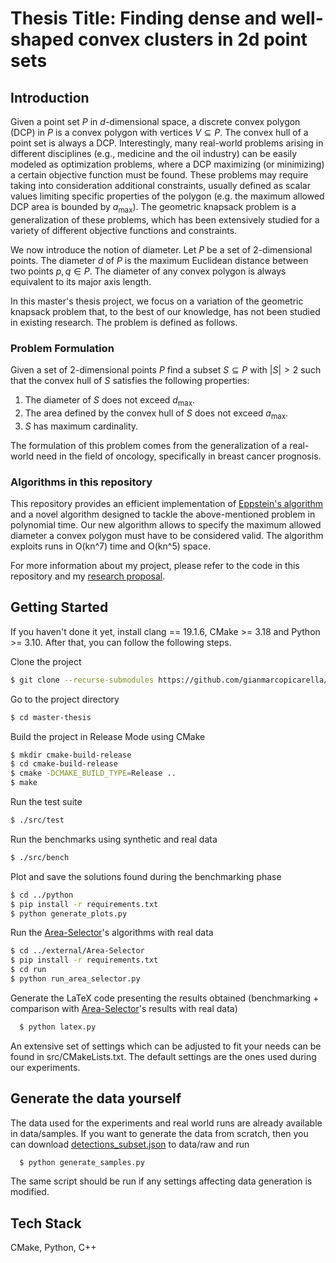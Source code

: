 # Thesis Title: Finding dense and well-shaped convex clusters in 2d point sets

## Introduction

Given a point set $P$ in $d$-dimensional space, a discrete convex polygon (DCP) in $P$ is a convex polygon with vertices $V\subseteq P$. The convex hull of a point set is always a DCP. Interestingly, many real-world problems arising in different disciplines (e.g., medicine and the oil industry) can be easily modeled as optimization problems, where a DCP maximizing (or minimizing) a certain objective function must be found. These problems may require taking into consideration additional constraints, usually defined as scalar values limiting specific properties of the polygon (e.g. the maximum allowed DCP area is bounded by $a_{\text{max}}$). The geometric knapsack problem is a generalization of these problems, which has been extensively studied for a variety of different objective functions and constraints.

We now introduce the notion of diameter. Let $P$ be a set of $2$-dimensional points. The diameter $d$ of $P$ is the maximum Euclidean distance between two points $p, q \in P$. The diameter of any convex polygon is always equivalent to its major axis length. 

In this master's thesis project, we focus on a variation of the geometric knapsack problem that, to the best of our knowledge, has not been studied in existing research. The problem is defined as follows.

### Problem Formulation
Given a set of $2$-dimensional points $P$ find a subset $S\subseteq P$ with $|S|>2$ such that the convex hull of $S$ satisfies the following properties:

1. The diameter of $S$ does not exceed $d_{\text{max}}$.
2. The area defined by the convex hull of $S$ does not exceed $a_{\text{max}}$.
3. $S$ has maximum cardinality.

The formulation of this problem comes from the generalization of a real-world need in the field of oncology, specifically in breast cancer prognosis.

### Algorithms in this repository
This repository provides an efficient implementation of [Eppstein's algorithm](https://link.springer.com/article/10.1007/BF02187823) and a novel algorithm designed to tackle the above-mentioned problem in polynomial time. Our new algorithm allows to specify the maximum allowed diameter a convex polygon must have to be considered valid. The algorithm exploits runs in O(kn^7) time and O(kn^5) space.

For more information about my project, please refer to the code in this repository and my [research proposal]().

## Getting Started

If you haven't done it yet, install clang == 19.1.6, CMake >= 3.18 and Python >= 3.10. After that, you can follow the following steps.

Clone the project
```bash
$ git clone --recurse-submodules https://github.com/gianmarcopicarella/master-thesis.git
```

Go to the project directory
```bash
$ cd master-thesis
```

Build the project in Release Mode using CMake
```bash
$ mkdir cmake-build-release
$ cd cmake-build-release
$ cmake -DCMAKE_BUILD_TYPE=Release ..
$ make
```

Run the test suite
```bash
$ ./src/test
```

Run the benchmarks using synthetic and real data
```bash
$ ./src/bench
```

Plot and save the solutions found during the benchmarking phase
```bash
$ cd ../python
$ pip install -r requirements.txt
$ python generate_plots.py
```

Run the [Area-Selector](https://github.com/gianmarcopicarella/Area-Selector)'s algorithms with real data
```bash
$ cd ../external/Area-Selector
$ pip install -r requirements.txt
$ cd run
$ python run_area_selector.py
```

Generate the LaTeX code presenting the results obtained (benchmarking + comparison with [Area-Selector](https://github.com/gianmarcopicarella/Area-Selector)'s results with real data)
```bash
  $ python latex.py
```

An extensive set of settings which can be adjusted to fit your needs can be found in src/CMakeLists.txt. The default settings are the ones used during our experiments.

## Generate the data yourself

The data used for the experiments and real world runs are already available in data/samples. If you want to generate the data from scratch, then you can download [detections_subset.json](https://drive.google.com/file/d/1aHM7tw1oLBKeqv6VaCwpLoY8x4KPVu5i/view?usp=drive_link) to data/raw and run

```bash
  $ python generate_samples.py
```

The same script should be run if any settings affecting data generation is modified.


## Tech Stack
CMake, Python, C++
